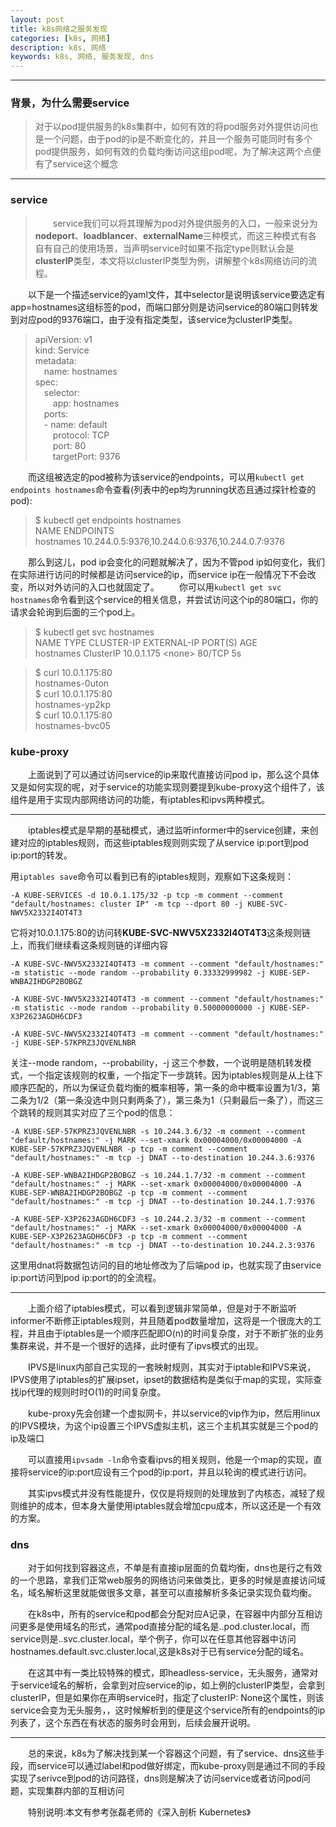```yaml
---
layout: post
title: k8s网络之服务发现
categories: [k8s, 网络]
description: k8s, 网络
keywords: k8s, 网络, 服务发现, dns
---
```


---
### 背景，为什么需要service    
> 对于以pod提供服务的k8s集群中，如何有效的将pod服务对外提供访问也是一个问题，由于pod的ip是不断变化的，并且一个服务可能同时有多个pod提供服务，如何有效的负载均衡访问这组pod呢，为了解决这两个点便有了service这个概念

---


### service

> &ensp;&ensp;&ensp;&ensp;service我们可以将其理解为pod对外提供服务的入口，一般来说分为**nodeport**、**loadblancer**、**externalName**三种模式，而这三种模式有各自有自己的使用场景，当声明service时如果不指定type则默认会是**clusterIP**类型，本文将以clusterIP类型为例，讲解整个k8s网络访问的流程。

&ensp;&ensp;&ensp;&ensp;以下是一个描述service的yaml文件，其中selector是说明该service要选定有app=hostnames这组标签的pod，而端口部分则是访问service的80端口则转发到对应pod的9376端口，由于没有指定类型，该service为clusterIP类型。

> apiVersion: v1<br>
kind: Service<br>
metadata:<br>
&ensp;&ensp;name: hostnames<br>
spec:<br>
&ensp;&ensp;selector:<br>
&ensp;&ensp;&ensp;&ensp;app: hostnames<br>
&ensp;&ensp;ports:<br>
&ensp;&ensp;\- name: default<br>
&ensp;&ensp;&ensp;&ensp;protocol: TCP<br>
&ensp;&ensp;&ensp;&ensp;port: 80<br>
&ensp;&ensp;&ensp;&ensp;targetPort: 9376<br>

&ensp;&ensp;&ensp;&ensp;而这组被选定的pod被称为该service的endpoints，可以用`kubectl get endpoints hostnames`命令查看(列表中的ep均为running状态且通过探针检查的pod):

> $ kubectl get endpoints hostnames<br>
NAME        ENDPOINTS<br>
hostnames   10.244.0.5:9376,10.244.0.6:9376,10.244.0.7:9376<br>

&ensp;&ensp;&ensp;&ensp;那么到这儿，pod ip会变化的问题就解决了，因为不管pod ip如何变化，我们在实际进行访问的时候都是访问service的ip，而service ip在一般情况下不会改变，所以对外访问的入口也就固定了。
&ensp;&ensp;&ensp;&ensp;你可以用`kubectl get svc hostnames`命令看到这个service的相关信息，并尝试访问这个ip的80端口，你的请求会轮询到后面的三个pod上。

> $ kubectl get svc hostnames<br>
NAME TYPE CLUSTER-IP EXTERNAL-IP PORT(S) AGE<br>
hostnames ClusterIP 10.0.1.175 \<none> 80/TCP 5s<br>

> $ curl 10.0.1.175:80<br>
hostnames-0uton<br>
\$ curl 10.0.1.175:80<br>
hostnames-yp2kp<br>
\$ curl 10.0.1.175:80<br>
hostnames-bvc05<br>

### kube-proxy
&ensp;&ensp;&ensp;&ensp;上面说到了可以通过访问service的ip来取代直接访问pod ip，那么这个具体又是如何实现的呢，对于service的功能实现则要提到kube-proxy这个组件了，该组件是用于实现内部网络访问的功能，有iptables和ipvs两种模式。


---
&ensp;&ensp;&ensp;&ensp;iptables模式是早期的基础模式，通过监听informer中的service创建，来创建对应的iptables规则，而这些iptables规则则实现了从service ip:port到pod ip:port的转发。

用`iptables save`命令可以看到已有的iptables规则，观察如下这条规则：

`-A KUBE-SERVICES -d 10.0.1.175/32 -p tcp -m comment --comment "default/hostnames: cluster IP" -m tcp --dport 80 -j KUBE-SVC-NWV5X2332I4OT4T3`

它将对10.0.1.175:80的访问转**KUBE-SVC-NWV5X2332I4OT4T3**这条规则链上，而我们继续看这条规则链的详细内容

`-A KUBE-SVC-NWV5X2332I4OT4T3 -m comment --comment "default/hostnames:" -m statistic --mode random --probability 0.33332999982 -j KUBE-SEP-WNBA2IHDGP2BOBGZ`

`-A KUBE-SVC-NWV5X2332I4OT4T3 -m comment --comment "default/hostnames:" -m statistic --mode random --probability 0.50000000000 -j KUBE-SEP-X3P2623AGDH6CDF3`

`-A KUBE-SVC-NWV5X2332I4OT4T3 -m comment --comment "default/hostnames:" -j KUBE-SEP-57KPRZ3JQVENLNBR`

关注--mode random，--probability，-j 这三个参数，一个说明是随机转发模式，一个指定该规则的权重，一个指定下一步跳转。因为iptables规则是从上往下顺序匹配的，所以为保证负载均衡的概率相等，第一条的命中概率设置为1/3，第二条为1/2（第一条没选中则只剩两条了），第三条为1（只剩最后一条了），而这三个跳转的规则其实对应了三个pod的信息：

`-A KUBE-SEP-57KPRZ3JQVENLNBR -s 10.244.3.6/32 -m comment --comment "default/hostnames:" -j MARK --set-xmark 0x00004000/0x00004000
-A KUBE-SEP-57KPRZ3JQVENLNBR -p tcp -m comment --comment "default/hostnames:" -m tcp -j DNAT --to-destination 10.244.3.6:9376`

`-A KUBE-SEP-WNBA2IHDGP2BOBGZ -s 10.244.1.7/32 -m comment --comment "default/hostnames:" -j MARK --set-xmark 0x00004000/0x00004000
-A KUBE-SEP-WNBA2IHDGP2BOBGZ -p tcp -m comment --comment "default/hostnames:" -m tcp -j DNAT --to-destination 10.244.1.7:9376`

`-A KUBE-SEP-X3P2623AGDH6CDF3 -s 10.244.2.3/32 -m comment --comment "default/hostnames:" -j MARK --set-xmark 0x00004000/0x00004000
-A KUBE-SEP-X3P2623AGDH6CDF3 -p tcp -m comment --comment "default/hostnames:" -m tcp -j DNAT --to-destination 10.244.2.3:9376`

这里用dnat将数据包访问的目的地址修改为了后端pod ip，也就实现了由service ip:port访问到pod ip:port的的全流程。

---
&ensp;&ensp;&ensp;&ensp;上面介绍了iptables模式，可以看到逻辑非常简单，但是对于不断监听informer不断修正iptables规则，并且随着pod数量增加，这将是一个很庞大的工程，并且由于iptables是一个顺序匹配即O(n)的时间复杂度，对于不断扩张的业务集群来说，并不是一个很好的选择，此时便有了ipvs模式的出现。

&ensp;&ensp;&ensp;&ensp;IPVS是linux内部自己实现的一套映射规则，其实对于iptable和IPVS来说，IPVS使用了iptables的扩展ipset，ipset的数据结构是类似于map的实现，实际查找ip代理的规则时时O(1)的时间复杂度。

&ensp;&ensp;&ensp;&ensp;kube-proxy先会创建一个虚拟网卡，并以service的vip作为ip，然后用linux的IPVS模块，为这个ip设置三个IPVS虚拟主机，这三个主机其实就是三个pod的ip及端口

&ensp;&ensp;&ensp;&ensp;可以直接用`ipvsadm -ln`命令查看ipvs的相关规则，他是一个map的实现，直接将service的ip:port应设有三个pod的ip:port，并且以轮询的模式进行访问。

&ensp;&ensp;&ensp;&ensp;其实ipvs模式并没有性能提升，仅仅是将规则的处理放到了内核态，减轻了规则维护的成本，但本身大量使用iptables就会增加cpu成本，所以这还是一个有效的方案。

### dns

&ensp;&ensp;&ensp;&ensp;对于如何找到容器这点，不单是有直接ip层面的负载均衡，dns也是行之有效的一个思路，拿我们正常web服务的网络访问来做类比，更多的时候是直接访问域名，域名解析这里就能做很多文章，甚至可以直接解析多条记录实现负载均衡。

&ensp;&ensp;&ensp;&ensp;在k8s中，所有的service和pod都会分配对应A记录，在容器中内部分互相访问更多是使用域名的形式，通常pod直接分配的域名是..pod.cluster.local，而service则是..svc.cluster.local，举个例子，你可以在任意其他容器中访问hostnames.default.svc.cluster.local,这是k8s对于已有service分配的域名。

&ensp;&ensp;&ensp;&ensp;在这其中有一类比较特殊的模式，即headless-service，无头服务，通常对于service域名的解析，会拿到对应service的ip，如上例的clusterIP类型，会拿到clusterIP，但是如果你在声明service时，指定了clusterIP: None这个属性，则该service会变为无头服务，，这时候解析到的便是这个service所有的endpoints的ip列表了，这个东西在有状态的服务时会用到，后续会展开说明。


---
&ensp;&ensp;&ensp;&ensp;总的来说，k8s为了解决找到某一个容器这个问题，有了service、dns这些手段，而service可以通过label和pod做好绑定，而kube-proxy则是通过不同的手段实现了serivce到pod的访问路径，dns则是解决了访问service或者访问pod问题，实现集群内部的互相访问


&ensp;&ensp;&ensp;&ensp;特别说明:本文有参考张磊老师的《深入剖析 Kubernetes》
